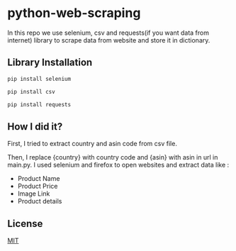 # python-web-scraping
In this repo we use selenium, csv and requests(if you want data from internet) library to scrape data from website and store it in dictionary.

## Library Installation
```bash
pip install selenium
```
```bash
pip install csv
```
```bash
pip install requests
```

## How I did it?
First, I tried to extract country and asin code from csv file.

Then, I replace {country} with country code and {asin} with asin in url in main.py.
I used selenium and firefox to open websites and extract data like :

* Product Name
* Product Price
* Image Link
* Product details


## License
[MIT](https://choosealicense.com/licenses/mit/)
